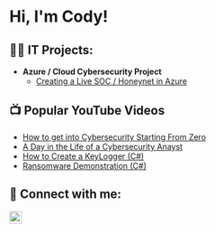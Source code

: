 <h1>Hi, I'm Cody!</h1>

<h2>👨‍💻 IT Projects:</h2>

- <b>Azure / Cloud Cybersecurity Project</b>
  - [Creating a Live SOC / Honeynet in Azure](https://github.com/Jefferz58/AZURE-Cloud-SOC)

<h2>📺 Popular YouTube Videos</h2>

- [How to get into Cybersecurity Starting From Zero](https://www.youtube.com/watch?v=a83ASGn_V_s)
- [A Day in the Life of a Cybersecurity Anayst](https://www.youtube.com/watch?v=uHy3oM7NnoU)
- [How to Create a KeyLogger (C#)](https://www.youtube.com/watch?v=N-L9hklSlNk)
- [Ransomware Demonstration (C#)](https://www.youtube.com/watch?v=OfvdQeh79s0)


<h2> 🤳 Connect with me:</h2>


[<img align="left" alt="CodyJeffers | LinkedIn" width="22px" src="https://cdn.jsdelivr.net/npm/simple-icons@v3/icons/linkedin.svg" />][linkedin]



[linkedin]: [https://linkedin.com/in/codyjeffers]
